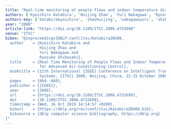 ```yaml
---
title: "Real-time monitoring of people flows and indoor temperature distribution for advanced air-conditioning control"
authors: ['Kyoichiro Katabira', 'Huijing Zhao', 'Yuri Nakagawa', 'Ryosuke Shibasaki']
authors-key: ['katabirakyoichiro', 'zhaohuijing', 'nakagawayuri', 'shibasakiryosuke']
year: "2008"
article-link: "https://doi.org/10.1109/ITSC.2008.4732698"
venue: "ITSC"
bibex: "@inproceedings{DBLP:conf/itsc/KatabiraZNS08,
  author    = {Kyoichiro Katabira and
               Huijing Zhao and
               Yuri Nakagawa and
               Ryosuke Shibasaki},
  title     = {Real-Time Monitoring of People Flows and Indoor Temperature Distribution
               for Advanced Air-Conditioning Control},
  booktitle = {11th International {IEEE} Conference on Intelligent Transportation
               Systems, {ITSC} 2008, Beijing, China, 12-15 October 2008},
  pages     = {664--668},
  publisher = {{IEEE}},
  year      = {2008},
  url       = {https://doi.org/10.1109/ITSC.2008.4732698},
  doi       = {10.1109/ITSC.2008.4732698},
  timestamp = {Wed, 16 Oct 2019 14:14:57 +0200},
  biburl    = {https://dblp.org/rec/conf/itsc/KatabiraZNS08.bib},
  bibsource = {dblp computer science bibliography, https://dblp.org}
}"
---
```

